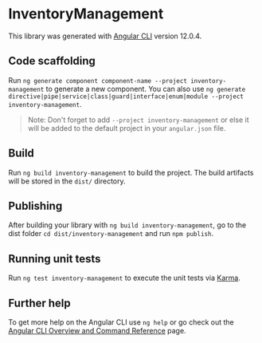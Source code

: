 # InventoryManagement

This library was generated with [Angular CLI](https://github.com/angular/angular-cli) version 12.0.4.

## Code scaffolding

Run `ng generate component component-name --project inventory-management` to generate a new component. You can also use `ng generate directive|pipe|service|class|guard|interface|enum|module --project inventory-management`.
> Note: Don't forget to add `--project inventory-management` or else it will be added to the default project in your `angular.json` file. 

## Build

Run `ng build inventory-management` to build the project. The build artifacts will be stored in the `dist/` directory.

## Publishing

After building your library with `ng build inventory-management`, go to the dist folder `cd dist/inventory-management` and run `npm publish`.

## Running unit tests

Run `ng test inventory-management` to execute the unit tests via [Karma](https://karma-runner.github.io).

## Further help

To get more help on the Angular CLI use `ng help` or go check out the [Angular CLI Overview and Command Reference](https://angular.io/cli) page.

